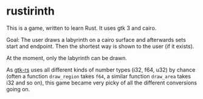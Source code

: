 # rustirinth

This is a game, written to learn Rust. It uses gtk 3 and cairo.

Goal: The user draws a labyrinth on a cairo surface and afterwards sets start and endpoint. Then the shortest way is shown to the user (if it exists).

At the moment, only the labyrinth can be drawn.

As [gtk-rs](https://github.com/gtk-rs/gtk) uses all different kinds of number types (i32, f64, u32) by chance (often a function `draw_region` takes `f64`, a similar function `draw_area` takes i32 and so on), this game became very picky of all the different conversions going on.
